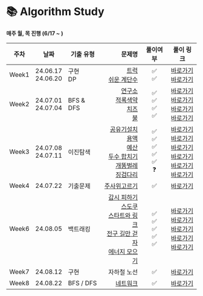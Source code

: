 # 📚 Algorithm Study
<b> 매주 월, 목 진행 (6/17 ~ ) </b> 

| 주차    | 날짜                            | 기출 유형       |                                                                                                                                                                                                                                                                                                                                                                                              문제명 |                 풀이여부                  | 풀이 링크                                                                                                                                                                                                                                                                                                                                                                                                                                                                                                                                                                                                                                                                        |
|-------|-------------------------------|-------------|-------------------------------------------------------------------------------------------------------------------------------------------------------------------------------------------------------------------------------------------------------------------------------------------------------------------------------------------------------------------------------------------------:|:-------------------------------------:|------------------------------------------------------------------------------------------------------------------------------------------------------------------------------------------------------------------------------------------------------------------------------------------------------------------------------------------------------------------------------------------------------------------------------------------------------------------------------------------------------------------------------------------------------------------------------------------------------------------------------------------------------------------------------|
| Week1 | 24.06.17<br /> 24.06.20<br /> | 구현 </br> DP |                                                                                                                                                                                                                                                                                           [트럭](https://www.acmicpc.net/problem/13335)<br />[쉬운 계단수](https://www.acmicpc.net/problem/10844)<br /> |               ✅<br />✅                | <a href="https://github.com/UREKA-Algorithm-Study/KimDaYeon/blob/main/week1/bj_13335.java">바로가기</a> </br> <a href="https://github.com/UREKA-Algorithm-Study/KimDaYeon/blob/main/src/week1/bj_10844.java">바로가기</a>                                                                                                                                                                                                                                                                                                                                                                                                                                                            |
| Week2 | 24.07.01<br /> 24.07.04<br /> | BFS & DFS   |                                                                                                                                                                                                  [연구소](https://www.acmicpc.net/problem/14502)<br />[적록색약](https://www.acmicpc.net/problem/10026)<br /> [치즈](https://www.acmicpc.net/problem/2636) <br> [불](https://www.acmicpc.net/problem/4179) |        ✅<br />✅<br />✅<br />✅         | <a href="https://github.com/UREKA-Algorithm-Study/KimDaYeon/blob/main/src/week2/bj_14502.java.java">바로가기</a> </br> <a href="https://github.com/UREKA-Algorithm-Study/KimDaYeon/blob/main/src/week2/bj_10026.java">바로가기</a> </br> <a href="https://github.com/UREKA-Algorithm-Study/KimDaYeon/blob/main/src/week2/bj_2636.java">바로가기</a> </br> <a href="https://github.com/UREKA-Algorithm-Study/KimDaYeon/blob/main/src/week2/bj_4179.java">바로가기</a>                                                                                                                                                                                                                         |
| Week3 | 24.07.08<br /> 24.07.11<br /> | 이진탐색        |                                                                [공유기설치](https://www.acmicpc.net/problem/2110)<br />[용액](https://www.acmicpc.net/problem/2467)<br /> [예산](https://www.acmicpc.net/problem/2512) <br> [두수 합치기](https://www.acmicpc.net/problem/1253) <br> [개똥벌레](https://www.acmicpc.net/problem/3020) <br> [징검다리](https://school.programmers.co.kr/learn/courses/30/lessons/43236) | ✅<br />✅<br />✅<br />✅<br />✅<br /> ❓ | <a href="https://github.com/UREKA-Algorithm-Study/KimDaYeon/blob/main/src/week3/bj_2110.java.java">바로가기</a> </br> <a href="https://github.com/UREKA-Algorithm-Study/KimDaYeon/blob/main/src/week3/bj_2467.java">바로가기</a> </br> <a href="https://github.com/UREKA-Algorithm-Study/KimDaYeon/blob/main/src/week3/bj_2512.java">바로가기</a> </br> <a href="https://github.com/UREKA-Algorithm-Study/KimDaYeon/blob/main/src/week3/bj_1253.java">바로가기</a> </br> <a href="https://github.com/UREKA-Algorithm-Study/KimDaYeon/blob/main/src/week3/bj_3020.java">바로가기</a> </br> <a href="https://github.com/UREKA-Algorithm-Study/KimDaYeon/blob/main/src/week3/pg_징검다리.java">바로가기</a> |
| Week4 | 24.07.22<br />                | 기출문제        |                                                                                                                                                                                                                                                                                                                 [주사위고르기](https://school.programmers.co.kr/learn/courses/30/lessons/258709)<br /> |                ✅<br />                | <a href="https://github.com/UREKA-Algorithm-Study/KimDaYeon/blob/main/week4/pg_%EC%A3%BC%EC%82%AC%EC%9C%84%EA%B3%A0%EB%A5%B4%EA%B8%B0.java">바로가기</a> </br>                                                                                                                                                                                                                                                                                                                                                                                                                                                                                                                   |
| Week6 | 24.08.05<br />                | 백트래킹        |                                                                                                                   [감시 피하기](https://www.acmicpc.net/problem/18428)<br />  [스도쿠](https://www.acmicpc.net/problem/2580)<br /> [스타트와 링크](https://www.acmicpc.net/problem/14889)<br /> [전구 길만 걷자](https://www.acmicpc.net/problem/17359)<br /> [에너지 모으기](https://www.acmicpc.net/problem/16198)<br /> |   ✅<br /> ✅<br /> ✅<br />  ✅<br /> ✅<br />   | <a href="https://github.com/UREKA-Algorithm-Study/KimDaYeon/blob/main/week6/bj_18428.java">바로가기</a> </br> <a href="https://github.com/UREKA-Algorithm-Study/KimDaYeon/blob/main/week6/bj_2580.java">바로가기</a> </br> <a href="https://github.com/UREKA-Algorithm-Study/KimDaYeon/blob/main/week6/bj_14889.java">바로가기</a> </br> <a href="https://github.com/UREKA-Algorithm-Study/KimDaYeon/blob/main/week6/bj_17359.java">바로가기</a> </br>  <a href="https://github.com/UREKA-Algorithm-Study/KimDaYeon/blob/main/week6/bj_16198.java">바로가기</a> </br>                                                                                                                            |
| Week7 | 24.08.12<br />                | 구현          |                                                                                                                                                                                                                                                                                                                                                                                           자하철 노선 |   ✅<br />    | <a href="https://github.com/UREKA-Algorithm-Study/KimDaYeon/blob/main/week7/subway.java">바로가기</a> </br>                                                                                                                                                                                                                                                                                                                                                                                                                                                                                                                                                                      |
| Week8 | 24.08.22<br />                | BFS / DFS   | [네트워크](https://school.programmers.co.kr/learn/courses/30/lessons/43162)                                                                                                                                                                                                                                                                                                                          |   ✅<br />    | <a href="https://github.com/UREKA-Algorithm-Study/KimDaYeon/blob/main/week8/pg_네트워크.java">바로가기</a> </br>                                                                                                                                                                                                                                                                                                                                                                                                                                                                                                                                                                     |

